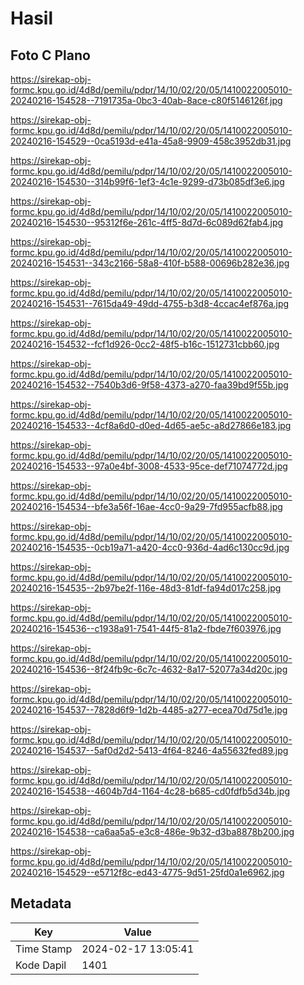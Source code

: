 # Hasil

## Foto C Plano

https://sirekap-obj-formc.kpu.go.id/4d8d/pemilu/pdpr/14/10/02/20/05/1410022005010-20240216-154528--7191735a-0bc3-40ab-8ace-c80f5146126f.jpg

https://sirekap-obj-formc.kpu.go.id/4d8d/pemilu/pdpr/14/10/02/20/05/1410022005010-20240216-154529--0ca5193d-e41a-45a8-9909-458c3952db31.jpg

https://sirekap-obj-formc.kpu.go.id/4d8d/pemilu/pdpr/14/10/02/20/05/1410022005010-20240216-154530--314b99f6-1ef3-4c1e-9299-d73b085df3e6.jpg

https://sirekap-obj-formc.kpu.go.id/4d8d/pemilu/pdpr/14/10/02/20/05/1410022005010-20240216-154530--95312f6e-261c-4ff5-8d7d-6c089d62fab4.jpg

https://sirekap-obj-formc.kpu.go.id/4d8d/pemilu/pdpr/14/10/02/20/05/1410022005010-20240216-154531--343c2166-58a8-410f-b588-00696b282e36.jpg

https://sirekap-obj-formc.kpu.go.id/4d8d/pemilu/pdpr/14/10/02/20/05/1410022005010-20240216-154531--7615da49-49dd-4755-b3d8-4ccac4ef876a.jpg

https://sirekap-obj-formc.kpu.go.id/4d8d/pemilu/pdpr/14/10/02/20/05/1410022005010-20240216-154532--fcf1d926-0cc2-48f5-b16c-1512731cbb60.jpg

https://sirekap-obj-formc.kpu.go.id/4d8d/pemilu/pdpr/14/10/02/20/05/1410022005010-20240216-154532--7540b3d6-9f58-4373-a270-faa39bd9f55b.jpg

https://sirekap-obj-formc.kpu.go.id/4d8d/pemilu/pdpr/14/10/02/20/05/1410022005010-20240216-154533--4cf8a6d0-d0ed-4d65-ae5c-a8d27866e183.jpg

https://sirekap-obj-formc.kpu.go.id/4d8d/pemilu/pdpr/14/10/02/20/05/1410022005010-20240216-154533--97a0e4bf-3008-4533-95ce-def71074772d.jpg

https://sirekap-obj-formc.kpu.go.id/4d8d/pemilu/pdpr/14/10/02/20/05/1410022005010-20240216-154534--bfe3a56f-16ae-4cc0-9a29-7fd955acfb88.jpg

https://sirekap-obj-formc.kpu.go.id/4d8d/pemilu/pdpr/14/10/02/20/05/1410022005010-20240216-154535--0cb19a71-a420-4cc0-936d-4ad6c130cc9d.jpg

https://sirekap-obj-formc.kpu.go.id/4d8d/pemilu/pdpr/14/10/02/20/05/1410022005010-20240216-154535--2b97be2f-116e-48d3-81df-fa94d017c258.jpg

https://sirekap-obj-formc.kpu.go.id/4d8d/pemilu/pdpr/14/10/02/20/05/1410022005010-20240216-154536--c1938a91-7541-44f5-81a2-fbde7f603976.jpg

https://sirekap-obj-formc.kpu.go.id/4d8d/pemilu/pdpr/14/10/02/20/05/1410022005010-20240216-154536--8f24fb9c-6c7c-4632-8a17-52077a34d20c.jpg

https://sirekap-obj-formc.kpu.go.id/4d8d/pemilu/pdpr/14/10/02/20/05/1410022005010-20240216-154537--7828d6f9-1d2b-4485-a277-ecea70d75d1e.jpg

https://sirekap-obj-formc.kpu.go.id/4d8d/pemilu/pdpr/14/10/02/20/05/1410022005010-20240216-154537--5af0d2d2-5413-4f64-8246-4a55632fed89.jpg

https://sirekap-obj-formc.kpu.go.id/4d8d/pemilu/pdpr/14/10/02/20/05/1410022005010-20240216-154538--4604b7d4-1164-4c28-b685-cd0fdfb5d34b.jpg

https://sirekap-obj-formc.kpu.go.id/4d8d/pemilu/pdpr/14/10/02/20/05/1410022005010-20240216-154538--ca6aa5a5-e3c8-486e-9b32-d3ba8878b200.jpg

https://sirekap-obj-formc.kpu.go.id/4d8d/pemilu/pdpr/14/10/02/20/05/1410022005010-20240216-154529--e5712f8c-ed43-4775-9d51-25fd0a1e6962.jpg


## Metadata

| Key        | Value               |
| ---------- | ------------------- |
| Time Stamp | 2024-02-17 13:05:41 |
| Kode Dapil | 1401                |




